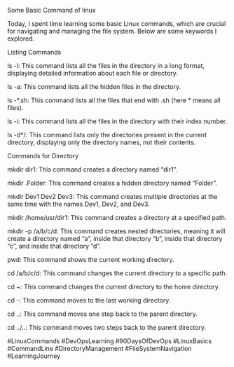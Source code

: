 Some Basic Command of linux

Today, I spent time learning some basic Linux commands, which are crucial for navigating and managing the file system. Below are some keywords I explored.

Listing Commands

ls -l: This command lists all the files in the directory in a long format, displaying detailed information about each file or directory.

ls -a: This command lists all the hidden files in the directory.

ls -*.sh: This command lists all the files that end with .sh (here * means all files).

ls -i: This command lists all the files in the directory with their index number.

ls -d*/: This command lists only the directories present in the current directory, displaying only the directory names, not their contents.

Commands for Directory

mkdir dir1: This command creates a directory named “dir1”.

mkdir .Folder: This command creates a hidden directory named “Folder”.

mkdir Dev1 Dev2 Dev3: This command creates multiple directories at the same time with the names Dev1, Dev2, and Dev3.

mkdir /home/usr/dir1: This command creates a directory at a specified path.

mkdir -p /a/b/c/d: This command creates nested directories, meaning it will create a directory named “a”, inside that directory “b”, inside that directory “c”, and inside that directory “d”.

pwd: This command shows the current working directory.

cd /a/b/c/d: This command changes the current directory to a specific path.

cd ~: This command changes the current directory to the home directory.

cd -: This command moves to the last working directory.

cd ..: This command moves one step back to the parent directory.

cd ../..: This command moves two steps back to the parent directory.

#LinuxCommands #DevOpsLearning #90DaysOfDevOps #LinuxBasics #CommandLine #DirectoryManagement #FileSystemNavigation #LearningJourney
